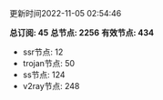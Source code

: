 更新时间2022-11-05 02:54:46

**总订阅: 45**
**总节点: 2256**
**有效节点: 434**
- ssr节点: 12
- trojan节点: 50
- ss节点: 124
- v2ray节点: 248
